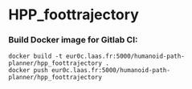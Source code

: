 # HPP_foottrajectory

### Build Docker image for Gitlab CI:
```
docker build -t eur0c.laas.fr:5000/humanoid-path-planner/hpp_foottrajectory .
docker push eur0c.laas.fr:5000/humanoid-path-planner/hpp_foottrajectory
```
